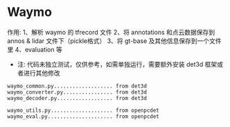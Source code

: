 # Waymo

作用:
    1、解析 waymo 的 tfrecord 文件
    2、将 annotations 和点云数据保存到 annos & lidar 文件下（pickle格式）
    3、将 gt-base 及其他信息保存到一个文件里
    4、evaluation 等

* 注: 代码未独立测试，仅供参考，如需单独运行，需要额外安装 det3d 框架或者进行其他修改


```
waymo_common.py................... from det3d
waymo_converter.py................ from det3d
waymo_decoder.py.................. from det3d

waymo_utils.py.................... from openpcdet
waymo_eval.py..................... from openpcdet
```





